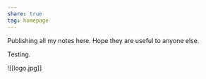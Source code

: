 ```yaml
---
share: true
tag: homepage
---
```


Publishing all my notes here. Hope they are useful to anyone else.

Testing.

![[logo.jpg]]